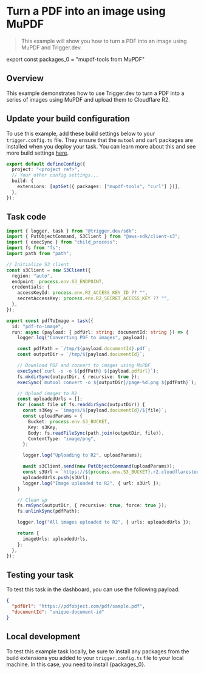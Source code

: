 # Turn a PDF into an image using MuPDF

> This example will show you how to turn a PDF into an image using MuPDF and Trigger.dev.

export const packages_0 = "mupdf-tools from MuPDF"

## Overview

This example demonstrates how to use Trigger.dev to turn a PDF into a series of images using MuPDF and upload them to Cloudflare R2.

## Update your build configuration

To use this example, add these build settings below to your `trigger.config.ts` file. They ensure that the `mutool` and `curl` packages are installed when you deploy your task. You can learn more about this and see more build settings [here](/config/extensions/aptGet).

```ts trigger.config.ts
export default defineConfig({
  project: "<project ref>",
  // Your other config settings...
  build: {
    extensions: [aptGet({ packages: ["mupdf-tools", "curl"] })],
  },
});
```

## Task code

```ts trigger/pdfToImage.ts
import { logger, task } from "@trigger.dev/sdk";
import { PutObjectCommand, S3Client } from "@aws-sdk/client-s3";
import { execSync } from "child_process";
import fs from "fs";
import path from "path";

// Initialize S3 client
const s3Client = new S3Client({
  region: "auto",
  endpoint: process.env.S3_ENDPOINT,
  credentials: {
    accessKeyId: process.env.R2_ACCESS_KEY_ID ?? "",
    secretAccessKey: process.env.R2_SECRET_ACCESS_KEY ?? "",
  },
});

export const pdfToImage = task({
  id: "pdf-to-image",
  run: async (payload: { pdfUrl: string; documentId: string }) => {
    logger.log("Converting PDF to images", payload);

    const pdfPath = `/tmp/${payload.documentId}.pdf`;
    const outputDir = `/tmp/${payload.documentId}`;

    // Download PDF and convert to images using MuPDF
    execSync(`curl -s -o ${pdfPath} ${payload.pdfUrl}`);
    fs.mkdirSync(outputDir, { recursive: true });
    execSync(`mutool convert -o ${outputDir}/page-%d.png ${pdfPath}`);

    // Upload images to R2
    const uploadedUrls = [];
    for (const file of fs.readdirSync(outputDir)) {
      const s3Key = `images/${payload.documentId}/${file}`;
      const uploadParams = {
        Bucket: process.env.S3_BUCKET,
        Key: s3Key,
        Body: fs.readFileSync(path.join(outputDir, file)),
        ContentType: "image/png",
      };

      logger.log("Uploading to R2", uploadParams);

      await s3Client.send(new PutObjectCommand(uploadParams));
      const s3Url = `https://${process.env.S3_BUCKET}.r2.cloudflarestorage.com/${s3Key}`;
      uploadedUrls.push(s3Url);
      logger.log("Image uploaded to R2", { url: s3Url });
    }

    // Clean up
    fs.rmSync(outputDir, { recursive: true, force: true });
    fs.unlinkSync(pdfPath);

    logger.log("All images uploaded to R2", { urls: uploadedUrls });

    return {
      imageUrls: uploadedUrls,
    };
  },
});
```

## Testing your task

To test this task in the dashboard, you can use the following payload:

```json
{
  "pdfUrl": "https://pdfobject.com/pdf/sample.pdf",
  "documentId": "unique-document-id"
}
```

## Local development

To test this example task locally, be sure to install any packages from the build extensions you added to your `trigger.config.ts` file to your local machine. In this case, you need to install {packages_0}.

